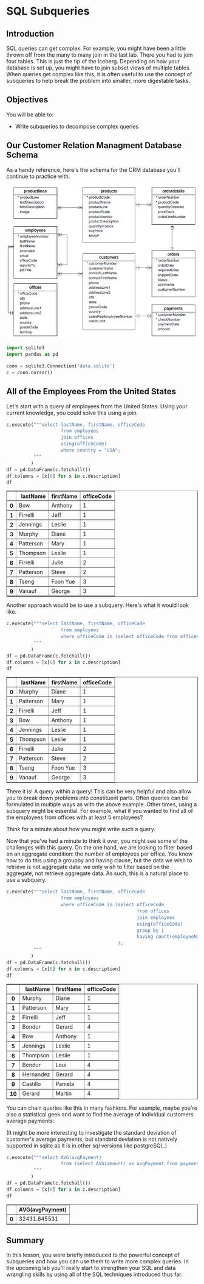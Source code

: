 
# SQL Subqueries

## Introduction

SQL queries can get complex. For example, you might have been a little thrown off from the many to many join in the last lab. There you had to join four tables. This is just the tip of the iceberg. Depending on how your database is set up, you might have to join subset views of multiple tables. When queries get complex like this, it is often useful to use the concept of subqueries to help break the problem into smaller, more digestable tasks.

## Objectives

You will be able to:

* Write subqueries to decompose complex queries

## Our Customer Relation Managment Database Schema

As a handy reference, here's the schema for the CRM database you'll continue to practice with.

<img src="Database-Schema.png" width=600>


```python
import sqlite3
import pandas as pd
```


```python
conn = sqlite3.Connection('data.sqlite')
c = conn.cursor()
```

## All of the Employees From the United States

Let's start with a query of employees from the United States. Using your current knowledge, you could solve this using a join.


```python
c.execute("""select lastName, firstName, officeCode
                    from employees
                    join offices
                    using(officeCode)
                    where country = "USA";
          """
         )
df = pd.DataFrame(c.fetchall())
df.columns = [x[0] for x in c.description]
df
```




<div>
<style scoped>
    .dataframe tbody tr th:only-of-type {
        vertical-align: middle;
    }

    .dataframe tbody tr th {
        vertical-align: top;
    }

    .dataframe thead th {
        text-align: right;
    }
</style>
<table border="1" class="dataframe">
  <thead>
    <tr style="text-align: right;">
      <th></th>
      <th>lastName</th>
      <th>firstName</th>
      <th>officeCode</th>
    </tr>
  </thead>
  <tbody>
    <tr>
      <th>0</th>
      <td>Bow</td>
      <td>Anthony</td>
      <td>1</td>
    </tr>
    <tr>
      <th>1</th>
      <td>Firrelli</td>
      <td>Jeff</td>
      <td>1</td>
    </tr>
    <tr>
      <th>2</th>
      <td>Jennings</td>
      <td>Leslie</td>
      <td>1</td>
    </tr>
    <tr>
      <th>3</th>
      <td>Murphy</td>
      <td>Diane</td>
      <td>1</td>
    </tr>
    <tr>
      <th>4</th>
      <td>Patterson</td>
      <td>Mary</td>
      <td>1</td>
    </tr>
    <tr>
      <th>5</th>
      <td>Thompson</td>
      <td>Leslie</td>
      <td>1</td>
    </tr>
    <tr>
      <th>6</th>
      <td>Firrelli</td>
      <td>Julie</td>
      <td>2</td>
    </tr>
    <tr>
      <th>7</th>
      <td>Patterson</td>
      <td>Steve</td>
      <td>2</td>
    </tr>
    <tr>
      <th>8</th>
      <td>Tseng</td>
      <td>Foon Yue</td>
      <td>3</td>
    </tr>
    <tr>
      <th>9</th>
      <td>Vanauf</td>
      <td>George</td>
      <td>3</td>
    </tr>
  </tbody>
</table>
</div>



Another approach would be to use a subquery. Here's what it would look like.


```python
c.execute("""select lastName, firstName, officeCode
                    from employees
                    where officeCode in (select officeCode from offices where country = "USA");
          """
         )
df = pd.DataFrame(c.fetchall())
df.columns = [x[0] for x in c.description]
df
```




<div>
<style scoped>
    .dataframe tbody tr th:only-of-type {
        vertical-align: middle;
    }

    .dataframe tbody tr th {
        vertical-align: top;
    }

    .dataframe thead th {
        text-align: right;
    }
</style>
<table border="1" class="dataframe">
  <thead>
    <tr style="text-align: right;">
      <th></th>
      <th>lastName</th>
      <th>firstName</th>
      <th>officeCode</th>
    </tr>
  </thead>
  <tbody>
    <tr>
      <th>0</th>
      <td>Murphy</td>
      <td>Diane</td>
      <td>1</td>
    </tr>
    <tr>
      <th>1</th>
      <td>Patterson</td>
      <td>Mary</td>
      <td>1</td>
    </tr>
    <tr>
      <th>2</th>
      <td>Firrelli</td>
      <td>Jeff</td>
      <td>1</td>
    </tr>
    <tr>
      <th>3</th>
      <td>Bow</td>
      <td>Anthony</td>
      <td>1</td>
    </tr>
    <tr>
      <th>4</th>
      <td>Jennings</td>
      <td>Leslie</td>
      <td>1</td>
    </tr>
    <tr>
      <th>5</th>
      <td>Thompson</td>
      <td>Leslie</td>
      <td>1</td>
    </tr>
    <tr>
      <th>6</th>
      <td>Firrelli</td>
      <td>Julie</td>
      <td>2</td>
    </tr>
    <tr>
      <th>7</th>
      <td>Patterson</td>
      <td>Steve</td>
      <td>2</td>
    </tr>
    <tr>
      <th>8</th>
      <td>Tseng</td>
      <td>Foon Yue</td>
      <td>3</td>
    </tr>
    <tr>
      <th>9</th>
      <td>Vanauf</td>
      <td>George</td>
      <td>3</td>
    </tr>
  </tbody>
</table>
</div>



There it is! A query within a query! This can be very helpful and also allow you to break down problems into constituent parts. Often queries can be formulated in multiple ways as with the above example. Other times, using a subquery might be essential. For example, what if you wanted to find all of the employees from offices with at least 5 employees?  

Think for a minute about how you might write such a query.  



Now that you've had a minute to think it over, you might see some of the challenges with this query. On the one hand, we are looking to filter based on an aggregate condition: the number of employees per office. You know how to do this using a groupby and having clause, but the data we wish to retrieve is not aggregate data: we only wish to filter based on the aggregate, not retrieve aggregate data. As such, this is a natural place to use a subquery.


```python
c.execute("""select lastName, firstName, officeCode
                    from employees
                    where officeCode in (select officeCode 
                                                from offices 
                                                join employees
                                                using(officeCode)
                                                group by 1
                                                having count(employeeNumber) >= 5
                                         );
          """
         )
df = pd.DataFrame(c.fetchall())
df.columns = [x[0] for x in c.description]
df
```




<div>
<style scoped>
    .dataframe tbody tr th:only-of-type {
        vertical-align: middle;
    }

    .dataframe tbody tr th {
        vertical-align: top;
    }

    .dataframe thead th {
        text-align: right;
    }
</style>
<table border="1" class="dataframe">
  <thead>
    <tr style="text-align: right;">
      <th></th>
      <th>lastName</th>
      <th>firstName</th>
      <th>officeCode</th>
    </tr>
  </thead>
  <tbody>
    <tr>
      <th>0</th>
      <td>Murphy</td>
      <td>Diane</td>
      <td>1</td>
    </tr>
    <tr>
      <th>1</th>
      <td>Patterson</td>
      <td>Mary</td>
      <td>1</td>
    </tr>
    <tr>
      <th>2</th>
      <td>Firrelli</td>
      <td>Jeff</td>
      <td>1</td>
    </tr>
    <tr>
      <th>3</th>
      <td>Bondur</td>
      <td>Gerard</td>
      <td>4</td>
    </tr>
    <tr>
      <th>4</th>
      <td>Bow</td>
      <td>Anthony</td>
      <td>1</td>
    </tr>
    <tr>
      <th>5</th>
      <td>Jennings</td>
      <td>Leslie</td>
      <td>1</td>
    </tr>
    <tr>
      <th>6</th>
      <td>Thompson</td>
      <td>Leslie</td>
      <td>1</td>
    </tr>
    <tr>
      <th>7</th>
      <td>Bondur</td>
      <td>Loui</td>
      <td>4</td>
    </tr>
    <tr>
      <th>8</th>
      <td>Hernandez</td>
      <td>Gerard</td>
      <td>4</td>
    </tr>
    <tr>
      <th>9</th>
      <td>Castillo</td>
      <td>Pamela</td>
      <td>4</td>
    </tr>
    <tr>
      <th>10</th>
      <td>Gerard</td>
      <td>Martin</td>
      <td>4</td>
    </tr>
  </tbody>
</table>
</div>



You can chain queries like this in many fashions. For example, maybe you're also a statistical geek and want to find the average of individual customers average payments:

(It might be more interesting to investigate the standard deviation of customer's average payments, but standard deviation is not natively supported in sqlite as it is in other sql versions like postgreSQL.)


```python
c.execute("""select AVG(avgPayment)
                    from (select AVG(amount) as avgPayment from payments);
          """
         )
df = pd.DataFrame(c.fetchall())
df.columns = [x[0] for x in c.description]
df
```




<div>
<style scoped>
    .dataframe tbody tr th:only-of-type {
        vertical-align: middle;
    }

    .dataframe tbody tr th {
        vertical-align: top;
    }

    .dataframe thead th {
        text-align: right;
    }
</style>
<table border="1" class="dataframe">
  <thead>
    <tr style="text-align: right;">
      <th></th>
      <th>AVG(avgPayment)</th>
    </tr>
  </thead>
  <tbody>
    <tr>
      <th>0</th>
      <td>32431.645531</td>
    </tr>
  </tbody>
</table>
</div>



## Summary

In this lesson, you were briefly introduced to the powerful concept of subqueries and how you can use them to write more complex queries. In the upcoming lab you'll really start to strengthen your SQL and data wrangling skills by using all of the SQL techniques introduced thus far.
